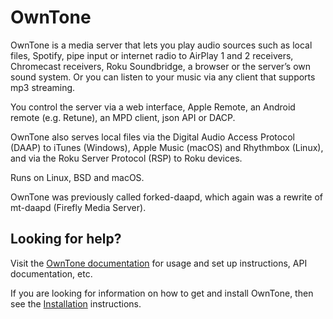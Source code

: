 # OwnTone

OwnTone is a media server that lets you play audio sources such as local files,
Spotify, pipe input or internet radio to AirPlay 1 and 2 receivers, Chromecast
receivers, Roku Soundbridge, a browser or the server’s own sound system. Or you
can listen to your music via any client that supports mp3 streaming.

You control the server via a web interface, Apple Remote, an Android remote
(e.g. Retune), an MPD client, json API or DACP.

OwnTone also serves local files via the Digital Audio Access Protocol (DAAP) to
iTunes (Windows), Apple Music (macOS) and Rhythmbox (Linux), and via the Roku
Server Protocol (RSP) to Roku devices.

Runs on Linux, BSD and macOS.

OwnTone was previously called forked-daapd, which again was a rewrite of
mt-daapd (Firefly Media Server).


## Looking for help?

Visit the [OwnTone documentation](https://owntone.github.io/owntone-server/) for
usage and set up instructions, API documentation, etc.

If you are looking for information on how to get and install OwnTone, then see
the [Installation](https://owntone.github.io/owntone-server/installation/)
instructions.

